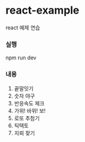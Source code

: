 # react-example
react 예제 연습

### 실행
npm run dev

### 내용
1. 끝말잇기
2. 숫자 야구
3. 반응속도 체크
4. 가위! 바위! 보!
5. 로또 추첨기
6. 틱택토
7. 지뢰 찾기

